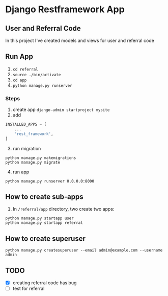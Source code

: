# Django Restframework App

## User and Referral Code

In this project I've created models and views for user and referral code

## Run App

1. `cd referral`
2. `source ./bin/activate`
3. `cd app`
4. `python manage.py runserver`

### Steps

1. create app `django-admin startproject mysite`
2. add

```python
INSTALLED_APPS = [
    ...
    'rest_framework',
]
```

3. run migration

```shell
python manage.py makemigrations
python manage.py migrate
```

4. run app

```shell
python manage.py runserver 0.0.0.0:8000
```

## How to create sub-apps

1. In `/referral/app` directory, two create two apps:

```shell
python manage.py startapp user
python manage.py startapp referral
```

## How to create superuser

```shell
python manage.py createsuperuser --email admin@example.com --username admin
```

## TODO

-   [x] creating referral code has bug
-   [ ] test for referral
